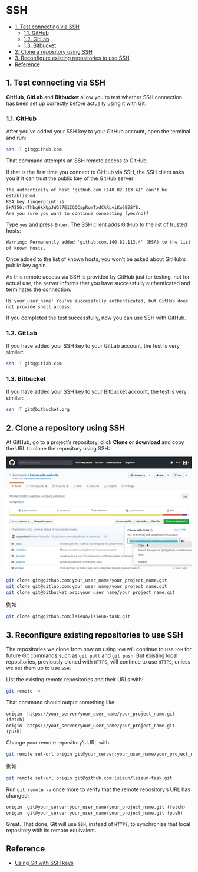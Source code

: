 # SSH

<!-- TOC -->

- [1. Test connecting via SSH](#1-test-connecting-via-ssh)
  - [1.1. GitHub](#11-github)
  - [1.2. GitLab](#12-gitlab)
  - [1.3. Bitbucket](#13-bitbucket)
- [2. Clone a repository using SSH](#2-clone-a-repository-using-ssh)
- [3. Reconfigure existing repositories to use SSH](#3-reconfigure-existing-repositories-to-use-ssh)
- [Reference](#reference)

<!-- /TOC -->

## 1. Test connecting via SSH

**GitHub**, **GitLab** and **Bitbucket** allow you to test whether SSH connection has been set up correctly before actually using it with Git.

### 1.1. GitHub

After you’ve added your SSH key to your GitHub account, open the terminal and run:

```bash
ssh -T git@github.com
```

That command attempts an SSH remote access to GitHub.

If that is the first time you connect to GitHub via SSH, the SSH client asks you if it can trust the public key of the GitHub server:

```text
The authenticity of host 'github.com (140.82.113.4)' can't be established.
RSA key fingerprint is SHA256:nThbg6kXUpJWGl7E1IGOCspRomTxdCARLviKw6E5SY8.
Are you sure you want to continue connecting (yes/no)?
```

Type `yes` and press `Enter`. The SSH client adds GitHub to the list of trusted hosts:

```text
Warning: Permanently added 'github.com,140.82.113.4' (RSA) to the list of known hosts.
```

Once added to the list of known hosts, you won’t be asked about GitHub’s public key again.

As this remote access via SSH is provided by GitHub just for testing, not for actual use, the server informs that you have successfully authenticated and terminates the connection:

```text
Hi your_user_name! You've successfully authenticated, but GitHub does not provide shell access.
```

If you completed the test successfully, now you can use SSH with GitHub.

### 1.2. GitLab

If you have added your SSH key to your GitLab account, the test is very similar:

```bash
ssh -T git@gitlab.com
```

### 1.3. Bitbucket

If you have added your SSH key to your Bitbucket account, the test is very similar:

```bash
ssh -T git@bitbucket.org
```

## 2. Clone a repository using SSH

At GitHub, go to a project’s repository, click **Clone or download** and copy the URL to clone the repository using SSH:

![](images/github_ssh.jpg)

```bash
git clone git@github.com:your_user_name/your_project_name.git
git clone git@gitlab.com:your_user_name/your_project_name.git
git clone git@bitbucket.org:your_user_name/your_project_name.git
```

例如：

```bash
git clone git@github.com:lsieun/lsieun-task.git
```

## 3. Reconfigure existing repositories to use SSH

The repositories we clone from now on using `SSH` will continue to use `SSH` for future Git commands such as `git pull` and `git push`. But existing local repositories, previously cloned with `HTTPS`, will continue to use `HTTPS`, unless we set them up to use `SSH`.

List the existing remote repositories and their URLs with:

```bash
git remote -v
```

That command should output something like:

```text
origin  https://your_server/your_user_name/your_project_name.git (fetch)
origin  https://your_server/your_user_name/your_project_name.git (push)
```

Change your remote repository’s URL with:

```bash
git remote set-url origin git@your_server:your_user_name/your_project_name.git
```

例如：

```bash
git remote set-url origin git@github.com:lsieun/lsieun-task.git
```

Run `git remote -v` once more to verify that the remote repository’s URL has changed:

```text
origin  git@your_server:your_user_name/your_project_name.git (fetch)
origin  git@your_server:your_user_name/your_project_name.git (push)
```

Great. That done, Git will use `SSH`, instead of `HTTPS`, to synchronize that local repository with its remote equivalent.

## Reference

- [Using Git with SSH keys](https://kamarada.github.io/en/2019/07/14/using-git-with-ssh-keys/#.XmDef3UzZhE)
